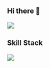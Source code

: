 ### Hi there 👋

<a href="https://www.instagram.com/" target="_blank"><img src="https://img.shields.io/badge/yon.g.ki-E4405F?style=flat-square&logo=Instagram&logoColor=white"/></a>

### Skill Stack
<img src="https://img.shields.io/badge/c++-00599C?style=for-the-badge&logo=c%2B%2B&logoColor=white">

